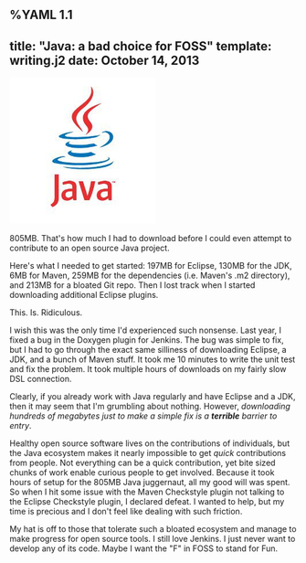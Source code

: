 %YAML 1.1
---
title: "Java: a bad choice for FOSS"
template: writing.j2
date: October 14, 2013
---
<img class='book' src='java.jpg'>

805MB. That's how much I had to download before I could even attempt to
contribute to an open source Java project.

Here's what I needed to get started: 197MB for Eclipse, 130MB for the JDK, 6MB
for Maven, 259MB for the dependencies (i.e. Maven's .m2 directory), and 213MB
for a bloated Git repo. Then I lost track when I started downloading additional
Eclipse plugins.

This. Is. Ridiculous.

I wish this was the only time I'd experienced such nonsense. Last year, I
fixed a bug in the Doxygen plugin for Jenkins. The bug was simple to fix, but
I had to go through the exact same silliness of downloading Eclipse, a JDK,
and a bunch of Maven stuff. It took me 10 minutes to write the unit test and
fix the problem. It took multiple hours of downloads on my fairly slow DSL
connection.

Clearly, if you already work with Java regularly and have Eclipse and a JDK,
then it may seem that I'm grumbling about nothing. However, *downloading
hundreds of megabytes just to make a simple fix is a **terrible** barrier to
entry*.

Healthy open source software lives on the contributions of individuals, but
the Java ecosystem makes it nearly impossible to get *quick* contributions
from people. Not everything can be a quick contribution, yet bite sized chunks
of work enable curious people to get involved. Because it took hours of setup
for the 805MB Java juggernaut, all my good will was spent. So when I hit some
issue with the Maven Checkstyle plugin not talking to the Eclipse Checkstyle
plugin, I declared defeat. I wanted to help, but my time is precious and I
don't feel like dealing with such friction.

My hat is off to those that tolerate such a bloated ecosystem and manage to
make progress for open source tools. I still love Jenkins. I just never want
to develop any of its code. Maybe I want the "F" in FOSS to stand for Fun.
